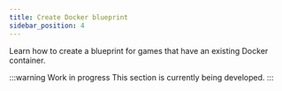 ```yaml
---
title: Create Docker blueprint
sidebar_position: 4
---
```



Learn how to create a blueprint for games that have an existing Docker container.

:::warning Work in progress
This section is currently being developed.
:::